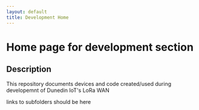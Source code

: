 ```yaml
---
layout: default
title: Development Home
---
```



# Home page for development section



## Description
This repository documents devices and code created/used during developemnt of Dunedin IoT's LoRa WAN


links to subfolders should be here


